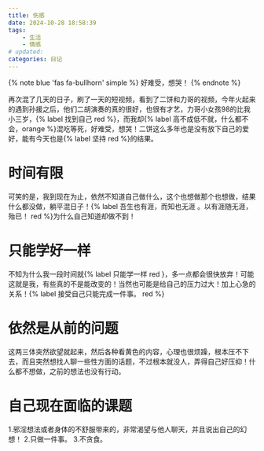 ```yaml
---
title: 伤感
date: 2024-10-28 18:58:39
tags: 
    - 生活
    - 情感
# updated:
categories: 日记
---
```


{% note blue 'fas fa-bullhorn' simple %}
好难受，想哭！
{% endnote %}

再次混了几天的日子，刷了一天的短视频，看到了二饼和力哥的视频，今年火起来的遇到孙援之后，他们二胡演奏的真的很好，也很有才艺，力哥小女孩98的比我小三岁，{% label 找到自己 red %}，而我却{% label 高不成低不就，什么都不会，orange %}混吃等死，好难受，想哭！二饼这么多年也是没有放下自己的爱好，能有今天也是{% label 坚持 red %}的结果。
# 时间有限
可笑的是，我到现在为止，依然不知道自己做什么，这个也想做那个也想做，结果什么都没做，躺平混日子！{% label 吾生也有涯，而知也无涯 。以有涯随无涯，殆已！ red %}为什么自己知道却做不到！

# 只能学好一样
不知为什么我一段时间就{% label 只能学一样 red }，多一点都会很快放弃！可能这就是我，有些真的不是能改变的！当然也可能是给自己的压力过大！加上心急的关系！{% label 接受自己只能完成一件事。 red %}

# 依然是从前的问题
这两三体突然欲望就起来，然后各种看黄色的内容，心理也很烦躁，根本压不下去，而且突然想找人聊一些性方面的话题，不过根本就没人，弄得自己好压抑！什么都不想做，之前的想法也没有行动。

# 自己现在面临的课题
1.邪淫想法或者身体的不舒服带来的，非常渴望与他人聊天，并且说出自己的幻想！
2.只做一件事。
3.不贪食。


